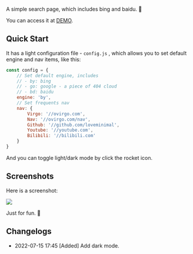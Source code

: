 A simple search page, which includes bing and baidu. 🤩

You can access it at [DEMO](https://peterson047.github.io/wpp-link-generator/).

## Quick Start

It has a light configuration file - `config.js` , which allows you to set default engine and nav items, like this:

```js
const config = {
	// Set default engine, includes
	// - by: bing
	// - go: google - a piece of 404 cloud
	// - bd: baidu
	engine: 'by',	
	// Set frequents nav
	nav: {
		Virgo: '//ovirgo.com',
		Nav: '//ovirgo.com/nav',
		Github: '//github.com/loveminimal',
		Youtube: '//youtube.com',
		Bilibili: '//bilibili.com'
	}
}
```

And you can toggle light/dark mode by click the rocket icon.

## Screenshots

Here is a screenshot:

<img src="imgs/screenshot.jpg" width="" style="float: ;" />

Just for fun. 🚀

## Changelogs

- 2022-07-15 17:45 [Added] Add dark mode.